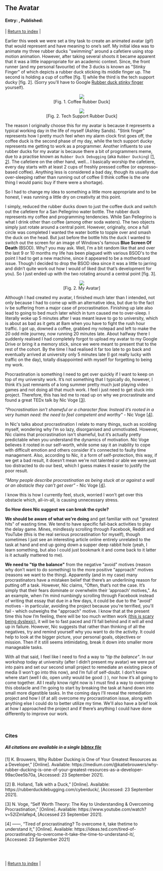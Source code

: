 ## The Avatar
#### Entry: <span id="index"></span>, Published: <span id="published"></span>

<span class="priv_entry" style="display: inline;"></span>
| 
[Return to index](../)
| 
<span class="next_entry" style="display: inline;"></span>

Earlier this week we were set a tiny task to create an animated avatar (gif) that would represent and have meaning to one’s self. My initial idea was to animate my three rubber ducks "swimming" around a cafetiere using stop motion animation. However, after taking several shoots it became apparent that it was a little inappropriate for an academic context. Since, the front runner (and my personal favourite) of the 3 ducks is known as "Stinky Finger" of which depicts a rubber duck sticking its middle finger up. The second is holding a cup of coffee [fig. 1] while the third is the tech support ducky [fig. 2]. (Sorry you'll have to Google [Rubber duck stinky finger](https://www.google.com/search?q=ruber+duck+stinky+finger) yourself). 

<p style="text-align: center;">
<img src="../resources/j1-coffeeDuck.jpg" style="margin-left: auto; margin-right: auto;" >
<br />
[Fig. 1. Coffee Rubber Duck]
</p>

<p style="text-align: center;">
<img src="../resources/j1-techDuck.jpg" style="margin-left: auto; margin-right: auto;" >
<br />
[Fig. 2. Tech Support Rubber Duck]
</p>

The reason I originally choose this for my avatar is because it represents a typical working day in the life of myself (Ashley Sands). "Stink finger" represents how I pretty much feel when my alarm clock first goes off, the coffee duck is the second phase of my day, while the tech support ducky represents me getting to work as a programmer. Another influents to use rubber ducks for my avatar is because there a bit of programmers meme, due to a practise known as ``Rubber Duck Debugging`` (aka ``Rubber Ducking``) [[1](#c1), [2](#c2)]. The cafetiere on the other hand, well... I basically worship the cafetiere, every day starts with at least 2 cups of freshly pressed coffee (or espresso-based coffee). Anything less is considered a bad day, though its usually due over-sleeping rather than running out of coffee (I think coffee is the one thing I would panic buy if there were a shortage).  

So I had to change my idea to something a little more appropriate and to be honest, I was running a little dry on creativity at this point.

I simply, reduced the rubber ducks down to just the coffee duck and switch out the cafetiere for a San Pellegrino water bottle. The rubber duck represents my coffee and programming tendencies. While San Pellegrino is what I drink other than coffee (among other soda waters). The two objects simply just rotate around a central point. However, originally, once a full circle was completed I wanted the water bottle to topple over and smash the duck on the head. But just before the bottle hits the duck I wanted to switch out the screen for an image of Windows's famous **Blue Screen Of Death** (BSOD). Why? you may ask. Well, I’m a bit random like that and over the last 9 or 10 months my life has been plagued with various BSOD's to the point I had to get a new machine, since it appeared to be a motherboard issue. Though I decided to drop the BSOD idea since it was a little to jarring and didn’t quite work out how I would of liked (but that’s development for you). So I just ended up with the two rotating around a central point [fig. 3].

<p style="text-align: center;">
<img src="../resources/j1-avatar.gif" style="margin-left: auto; margin-right: auto;" >
<br />
[Fig. 2. My Avatar]
</p>

Although I had created my avatar, I finished much later than I intended, not only because I had to come up with an alternative idea, but due to the fact iv be suffering from a major case of procrastination. Finishing up late also lead to going to bed much later which in turn caused me to over-sleep. I literally woke up 5 minutes after I was meant leave to go to university, which is about as bad as it gets at 8am when you have to fight the rush hour traffic. I got up, downed a coffee, grabbed my notepad and left to make the 20 odd mile journey, now running 20 minutes late. About halfway there I suddenly realised I had completely forgot to upload my avatar to my Google Drive or bring it a memory stick, since we were meant to present that to the rest of the cohort. By the time I had realised it far too late to go back and eventually arrived at university only 5 minutes late (I got really lucky with traffic on the day), totally disappointed with myself for forgetting to being my work.

Procrastination is something I need to get over quickly if I want to keep on top of my university work. It’s not something that I typically do, however, I think it’s just remnants of a long summer pretty much just playing video games and not doing all that much work. I feel  i just need to get stuck into project. Therefore, this has led me to read up on why we procrastinate and found a great TEDx talk by Nic Voge [[3](#c3)].

*"Procrastination isn’t shameful or a character flaw. Instead it’s rooted in a very human need: the need to feel competent and worthy"* - Nic Voge [[4](#c4)].

In Nic's talks about procrastination I relate to many things, such as scolding myself, wondering why I’m so lazy, disorganised and unmotivated. However, Nic claims that procrastination isn't shameful, but it’s actually pretty predictable when you understand the dynamics of motivation. Nic Voge believes it rooted in our self-worth, while some say it an inability to cope with difficult emotion and others consider it's connected to faulty time management. Also, according to Nic, it a form of self-protection, this way, if we get a bad result, it doesn’t mean we're not talented or able we were just too distracted to do our best, which I guess makes it easier to justify the poor result. 

*“Many people describe procrastination as being stuck at or against a wall or an obstacle they can’t get over”*  -  Nic Voge [[4](#c4)].

I know this is how I currently feel, stuck, worried I won’t get over this obstacle which, all-in-all, is causing unnecessary stress.

**So How does Nic suggest we can break the cycle?**

**We should be aware of what we're doing** and get familiar with out "greatest hits" of wasting time. We tend to have specific fall-back activities to play the delay game. Mines, mindlessly scrolling through Facebook, Reddit and YouTube (this is the real serious procrastination for myself), though sometimes I just see an interesting article online entirely unrelated to the task at hand and end up going down a supper deep rabbit hole (yeah, I learn something, but also I could just bookmark it and come back to it latter is it actually mattered to me).

**We need to "tip the balance"** from the negative "avoid" motives (reason why don’t want to do something) to the more positive "approach" motives (reasons we want to the thing). Apparently (and in my case) many procrastinators have a mistaken belief that there’s an underlining reason for putting off a task. However, Nic claims, "Often, that’s not the case. It’s simply that their fears dominate or overwhelm their ‘approach’ motives,". As an example, when I’m mind numbingly scrolling through Facebook instead of writing that essay that due in a few days, it could be due to the "avoid" motives - in particular, avoiding the project because you're terrified, you'll fail - which outweighs the "approach" motive. I know that at the present time this how I’m feeling, there will be too much written work [(this is scary being dyslexic)](./journal_0), it will be to fast paced and I’ll fall behind and it will all end up in failure. However, Nic suggests that rather than thinking of all the negatives, try and remind yourself why you want to do the activity. It could help to look at the bigger picture, your personal goals, objectives or mission. Then if it still seems intimidating, break it down into smaller more manageable tasks.

With all that said, I feel like I need to find a way to *"tip the balance"*. In our workshop today at university (after I didn’t present my avatar) we were put into pairs and set our second small project to remediate an existing piece of media (I won’t go into this now), and I’m full of self-doubt. I don’t know where start (well I do, open unity would be good :) ), nor how it’s all going to come together. All I really know right now is I must find a way to overcome this obstacle and I’m going to start by breaking the task at hand down into small more digestible tasks. In the coming days I’ll reveal the remediation project and how I (if at all) overcome my procrastination issue, along with anything else I could do to better utilize my time. We'll also have a brief look at how I approached the project and if there’s anything I could have done differently to improve our work.



<br />

### Cites
##### All citations are available in a single [bibtex file](../references.bib)

<p id="c1">
[1] K. Brouwers, Why Rubber Ducking is One of Your Greatest Resources as a Developer,” [Online]. Available: https://medium.com/@katiebrouwers/why-rubber-ducking-is-one-of-your-greatest-resources-as-a-developer-99ac0ee5b70a, [Accessed: 23 September 2021]. 
</p>
<p id="c2">
[2] B. Holland, Talk with a Duck,” [Online]. Available: https://rubberduckdebugging.com/cyberduck/, [Accessed: 23 September 2021]. 
</p>
<p id="c3">
[3] N. Voge,  “Self Worth Theory: The Key to Understanding & Overcoming Procrastination,”    [Online]. Available: https://www.youtube.com/watch?v=52lZmIafep4, [Accessed 23 September 2021].
</p>
<p id="c4">
[4] ——, “Tired of procrastinating? To overcome it, take thetime to understand it,” [Online].   Available: https://ideas.ted.com/tired-of-procrastinating-to-overcome-it-take-the-time-to-understand-it/, [Accessed: 23 September 2021]
</p>

<br />
<br />

<span class="priv_entry" style="display: inline;"></span>
| 
[Return to index](../)
| 
<span class="next_entry" style="display: inline;"></span>

<script>
// Store the entry id and published values in a JS script, to make life easier with updateing links.
entry_id  = 1
published = "23-09-2021" 
week = 1

document.getElementById("index").innerHTML = entry_id
document.getElementById("published").innerHTML   = `${published} (Week: ${week})`


next_page = "journal_"+ (entry_id + 1)
priv_page = "journal_"+ (entry_id - 1)

next_links = document.getElementsByClassName("next_entry")
priv_links = document.getElementsByClassName("priv_entry")

// atempt to fetch the next page. 
// if we get an ok responce display the next links, 
// otherwise we have most likely reaced the end.
fetch('./'+next_page+'.html')
    .then (
        responce => {
        if ( responce.ok ) 
            for ( let i in next_links )
                next_links[i].innerHTML = '<a href="./'+next_page+'">Next ></a>'
        }
    )

// only display the priv page link if we have gone past the first page.
// theres no need to fetch the prv page, since we know the min id is 0
if (entry_id > 0)
    for ( let i in priv_links )
        priv_links[i].innerHTML = '<a href="./'+priv_page+'">< Priv</a>'


</script>
